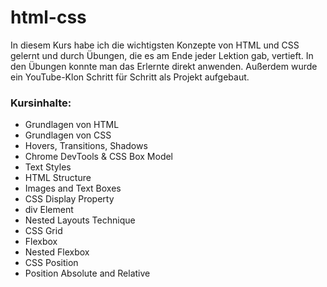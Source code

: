 # html-css
In diesem Kurs habe ich die wichtigsten Konzepte von HTML und CSS gelernt und durch Übungen, die es am Ende jeder Lektion gab, vertieft. In den Übungen konnte man das Erlernte direkt anwenden. Außerdem wurde ein YouTube-Klon Schritt für Schritt als Projekt aufgebaut.

### Kursinhalte:  
- Grundlagen von HTML  
- Grundlagen von CSS  
- Hovers, Transitions, Shadows
- Chrome DevTools & CSS Box Model
- Text Styles  
- HTML Structure
- Images and Text Boxes
- CSS Display Property  
- div Element 
- Nested Layouts Technique 
- CSS Grid  
- Flexbox  
- Nested Flexbox  
- CSS Position  
- Position Absolute and Relative  
